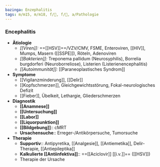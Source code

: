 ```yaml
---
bazinga: Enzephalitis
tags: m/m15, m/m18, f/🧠, f/🦠, a/Pathologie
---
```

### Encephalitis
- **Ätiologie**
	- *[[Viren]]:* ==[[HSV]]==/VZV/CMV, FSME, Enteroviren, [[HIV]], Mumps, Masern ([[SSPE]]), Röteln, Adenoviren
	- *[[Bakterien]]:* Treponema pallidum (Neurosyphilis), Borrelia burgdorferi (Neuroborreliose), Listerien (Listerienencephalitis)
	- *[[Autoimmunität]]:* [[Paraneoplastisches Syndrom]]
- **Symptome** 
	- [[Vigilanzminderung]], [[Delir]]
	- [[Kopfschmerzen]], Gleichgewichtsstörung, Fokal-neurologisches Defizit
	- [[Fieber]], Übelkeit, Lethargie, Gliederschmerzen
- **Diagnostik**
	- **[[Anamnese]]**
	- **[[Untersuchung]]**
	- **[[Labor]]**
	- **[[Liquorpunktion]]**
	- **[[Bildgebung]]**:: cMRT
	- **Ursachensuche**:: Erreger-/Antikörpersuche, Tumorsuche
- **Therapie**
	- **Supportiv**:: Antipyretika, [[Analgesie]], [[Antiemetika]], Delir-Therapie, [[Antiepileptika]]
	- **Kalkulierte [[Antiinfektiva]]**:: ==[[Aciclovir]] [[i.v.]]== ([[HSV]])
	- Therapie der Ursache